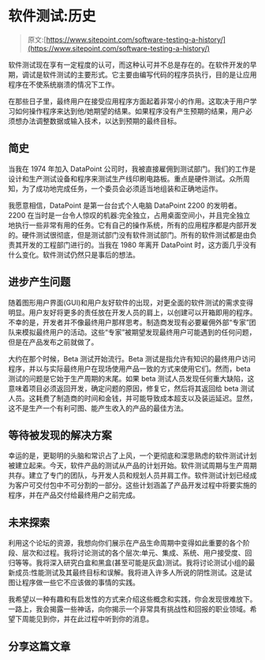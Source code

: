 # 软件测试:历史

> 原文:[https://www.sitepoint.com/software-testing-a-history/](https://www.sitepoint.com/software-testing-a-history/)

软件测试现在享有一定程度的认可，而这种认可并不总是存在的。在软件开发的早期，调试是软件测试的主要形式。它主要由编写代码的程序员执行，目的是让应用程序在不使系统崩溃的情况下工作。

在那些日子里，最终用户在接受应用程序方面起着非常小的作用。这取决于用户学习如何操作程序来达到他/她期望的结果。如果程序没有产生预期的结果，用户必须想办法调整数据或输入技术，以达到预期的最终目标。

## 简史

当我在 1974 年加入 DataPoint 公司时，我被直接雇佣到测试部门。我们的工作是设计和生产测试设备和程序来测试生产线印刷电路板。重点是硬件测试。众所周知，为了成功地完成任务，一个委员会必须适当地组装和正确地运作。

我愿意相信，DataPoint 是第一台台式个人电脑 DataPoint 2200 的发明者。2200 在当时是一台令人惊叹的机器:完全独立，占用桌面空间小，并且完全独立地执行一些非常有用的任务。它有自己的操作系统，所有的应用程序都是内部开发的。硬件测试很彻底，但是测试部门没有软件测试部门。所有的软件测试都是由负责其开发的工程部门进行的。当我在 1980 年离开 DataPoint 时，这方面几乎没有什么变化。软件测试仍然只是事后的想法。

## 进步产生问题

随着图形用户界面(GUI)和用户友好软件的出现，对更全面的软件测试的需求变得明显。用户友好将更多的责任放在开发人员的肩上，以创建可以开箱即用的程序。不幸的是，开发者并不像最终用户那样思考。制造商发现有必要雇佣外部“专家”团队来模拟最终用户的活动。这些“专家”被期望发现最终用户可能遇到的任何问题，但是在产品发布之前就做了。

大约在那个时候，Beta 测试开始流行。Beta 测试是指允许有知识的最终用户访问程序，并以与实际最终用户在现场使用产品一致的方式来使用它们。然而，beta 测试的问题是它始于生产周期的末尾。如果 beta 测试人员发现任何重大缺陷，这意味着项目必须返回开发，确定问题的原因，修复它，然后将其返回给 beta 测试人员。这耗费了制造商的时间和金钱，并可能导致成本超支以及装运延迟。显然，这不是生产一个有利可图、能产生收入的产品的最佳方法。

## 等待被发现的解决方案

幸运的是，更聪明的头脑和常识占了上风，一个更彻底和深思熟虑的软件测试计划被建立起来。今天，软件产品的测试从产品的计划开始。软件测试周期与生产周期共存。建立了专门的团队，与开发人员和规划人员并肩工作。软件测试计划已经成为客户可交付包中不可分割的一部分。这些计划涵盖了产品开发过程中将要实施的程序，并在产品交付给最终用户之前完成。

## 未来探索

利用这个论坛的资源，我想向你们展示在产品生命周期中变得如此重要的各个阶段、层次和过程。我将讨论测试的各个层次:单元、集成、系统、用户接受度、回归等等。我将深入研究白盒和黑盒(甚至可能是灰盒)测试。我将讨论测试小组的最新成员:性能测试及其最终目标和误解。我将进入许多人所说的阴性测试。这是试图让程序做一些它不应该做的事情的实践。

我希望以一种有趣和有启发性的方式来介绍这些概念和实践，你会发现很难放下。一路上，我会揭露一些神话，向你揭示一个非常具有挑战性和回报的职业领域。希望下周能见到你，并在此过程中听到你的消息。

## 分享这篇文章